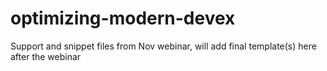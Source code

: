 # optimizing-modern-devex
Support and snippet files from Nov webinar, will add final template(s) here after the webinar
